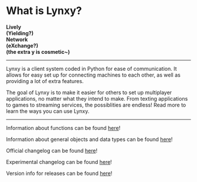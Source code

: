 # **What is Lynxy?**
<b>Lively <br>
(Yielding?) <br>
Network <br>
(eXchange?) <br>
(the extra y is cosmetic~)</b>

***

Lynxy is a client system coded in Python for ease of communication. It allows for easy set up for connecting
machines to each other, as well as providing a lot of extra features. 

The goal of Lynxy is to make it easier for others to set up multiplayer applications, no matter what they intend to make. From texting applications to games to streaming services, the possiblities are endless! Read more to learn the ways you can use Lynxy.

***

Information about functions can be found [here](/docs/github/functions.md)!

Information about general objects and data types can be found [here](/docs/github/data.md)!

Official changelog can be found [here](/docs/github/changelogs/release_changelog.md)!

Experimental changelog can be found [here](/docs/github/changelogs/experimental_changelog.md)!

Version info for releases can be found [here](/docs/github/version%20key.md)!